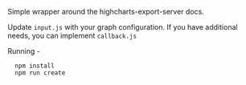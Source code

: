 Simple wrapper around the highcharts-export-server docs.


Update `input.js` with your graph configuration.
If you have additional needs, you can implement `callback.js`

Running -

```shell
  npm install
  npm run create
```
